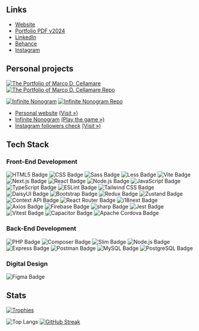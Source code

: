 ## Links

* [Website](https://marcodcellamare.github.io)
* [Portfolio PDF v2024](https://drive.google.com/file/d/1OWAXKrTSuLgLejPJ3p-jRFR_bp7ZbROT/view)
* [LinkedIn](https://www.linkedin.com/in/marcocellamare)
* [Behance](https://www.behance.net/marco-cellamare)
* [Instagram](https://www.instagram.com/marcod.cellamare)

## Personal projects

[![The Portfolio of Marco D. Cellamare](https://img.shields.io/badge/Visit-The_Portfolio_of_Marco_D._Cellamare-fa3e70?style=for-the-badge)](https://marcodcellamare.github.io/)
[![The Portfolio of Marco D. Cellamare Repo](https://img.shields.io/badge/Repo-fa3e70?style=for-the-badge)](https://github.com/marcodcellamare/marcodcellamare.github.io/)

[![Infinite Nonogram](https://img.shields.io/badge/Visit-Infinite_Nonogram-00e8c1?style=for-the-badge)](https://marcodcellamare.github.io/infinite-nonogram/)
[![Infinite Nonogram Repo](https://img.shields.io/badge/Repo-00e8c1?style=for-the-badge)](https://github.com/marcodcellamare/infinite-nonogram/)


* [Personal website](https://github.com/marcodcellamare/marcodcellamare.github.io/) [(Visit »)](https://marcodcellamare.github.io/)
* [Infinite Nonogram](https://github.com/marcodcellamare/infinite-nonogram/) [(Play the game »)](https://marcodcellamare.github.io/infinite-nonogram/)
* [Instagram followers check](https://github.com/marcodcellamare/ig-followers-check/) [(Visit »)](https://marcodcellamare.github.io/ig-followers-check/)

## Tech Stack

### Front-End Development

![HTML5 Badge](https://img.shields.io/badge/HTML5-E34F26?logo=html5&logoColor=fff&style=flat)
![CSS Badge](https://img.shields.io/badge/CSS-639?logo=css&logoColor=fff&style=flat)
![Sass Badge](https://img.shields.io/badge/Sass-C69?logo=sass&logoColor=fff&style=flat)
![Less Badge](https://img.shields.io/badge/Less-1D365D?logo=less&logoColor=fff&style=flat)
![Vite Badge](https://img.shields.io/badge/Vite-646CFF?logo=vite&logoColor=fff&style=flat)
![Next.js Badge](https://img.shields.io/badge/Next.js-000?logo=nextdotjs&logoColor=fff&style=flat)
![React Badge](https://img.shields.io/badge/React-61DAFB?logo=react&logoColor=000&style=flat)
![Node.js Badge](https://img.shields.io/badge/Node.js-5FA04E?logo=nodedotjs&logoColor=fff&style=flat)
![JavaScript Badge](https://img.shields.io/badge/JavaScript-F7DF1E?logo=javascript&logoColor=000&style=flat)
![TypeScript Badge](https://img.shields.io/badge/TypeScript-3178C6?logo=typescript&logoColor=fff&style=flat)
![ESLint Badge](https://img.shields.io/badge/ESLint-4B32C3?logo=eslint&logoColor=fff&style=flat)
![Tailwind CSS Badge](https://img.shields.io/badge/Tailwind%20CSS-06B6D4?logo=tailwindcss&logoColor=fff&style=flat)
![DaisyUI Badge](https://img.shields.io/badge/DaisyUI-1AD1A5?logo=daisyui&logoColor=fff&style=flat)
![Bootstrap Badge](https://img.shields.io/badge/Bootstrap-7952B3?logo=bootstrap&logoColor=fff&style=flat)
![Redux Badge](https://img.shields.io/badge/Redux-764ABC?logo=redux&logoColor=fff&style=flat)
![Zustand Badge](https://img.shields.io/badge/React-61DAFB?logo=react&logoColor=000&style=flat&label=Zustand)
![Context API Badge](https://img.shields.io/badge/React-61DAFB?logo=react&logoColor=000&style=flat&label=Context+API)
![React Router Badge](https://img.shields.io/badge/React%20Router-CA4245?logo=reactrouter&logoColor=fff&style=flat)
![i18next Badge](https://img.shields.io/badge/i18next-26A69A?logo=i18next&logoColor=fff&style=flat)
![Axios Badge](https://img.shields.io/badge/Axios-5A29E4?logo=axios&logoColor=fff&style=flat)
![Firebase Badge](https://img.shields.io/badge/Firebase-DD2C00?logo=firebase&logoColor=fff&style=flat)
![sharp Badge](https://img.shields.io/badge/sharp-9C0?logo=sharp&logoColor=fff&style=flat)
![Jest Badge](https://img.shields.io/badge/Jest-C21325?logo=jest&logoColor=fff&style=flat)
![Vitest Badge](https://img.shields.io/badge/Vitest-6E9F18?logo=vitest&logoColor=fff&style=flat)
![Capacitor Badge](https://img.shields.io/badge/Capacitor-119EFF?logo=capacitor&logoColor=fff&style=flat)
![Apache Cordova Badge](https://img.shields.io/badge/Apache%20Cordova-E8E8E8?logo=apachecordova&logoColor=000&style=flat)

### Back-End Development

![PHP Badge](https://img.shields.io/badge/PHP-777BB4?logo=php&logoColor=fff&style=flat)
![Composer Badge](https://img.shields.io/badge/Composer-885630?logo=composer&logoColor=fff&style=flat)
![Slim Badge](https://img.shields.io/badge/PHP-777BB4?logo=php&logoColor=fff&style=flat&label=Slim)
![Node.js Badge](https://img.shields.io/badge/Node.js-5FA04E?logo=nodedotjs&logoColor=fff&style=flat)
![Express Badge](https://img.shields.io/badge/Express-000?logo=express&logoColor=fff&style=flat)
![Postman Badge](https://img.shields.io/badge/Postman-FF6C37?logo=postman&logoColor=fff&style=flat)
![MySQL Badge](https://img.shields.io/badge/MySQL-4479A1?logo=mysql&logoColor=fff&style=flat)
![PostgreSQL Badge](https://img.shields.io/badge/PostgreSQL-4169E1?logo=postgresql&logoColor=fff&style=flat)

### Digital Design

![Figma Badge](https://img.shields.io/badge/Figma-F24E1E?logo=figma&logoColor=fff&style=flat)

## Stats

[![Trophies](https://github-profile-trophy.vercel.app/?username=marcodcellamare&theme=onedark&title=-Stars,-Issues,-Reviews)](https://github.com/ryo-ma/github-profile-trophy)

![Top Langs](https://github-readme-stats.vercel.app/api/top-langs/?username=marcodcellamare&layout=compact&theme=dark)
[![GitHub Streak](https://streak-stats.demolab.com/?user=marcodcellamare&theme=dark)](https://git.io/streak-stats)
